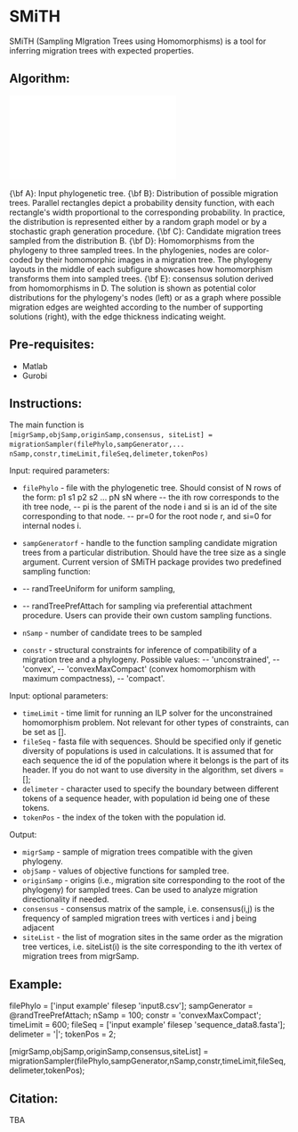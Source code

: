 # SMiTH
SMiTH (Sampling MIgration Trees using Homomorphisms) is a tool for inferring migration trees with expected properties.

## Algorithm:
![alt text](/images/flow.pdf)

{\bf A}: Input phylogenetic tree. {\bf B}: Distribution of possible migration trees. Parallel rectangles depict a probability density function, with each rectangle's width proportional to the corresponding probability. In practice, the distribution is represented either by a random graph model or by a stochastic graph generation procedure. {\bf C}: Candidate migration trees sampled from the distribution B. {\bf D}: Homomorphisms from the phylogeny to three sampled trees. In the phylogenies, nodes are color-coded by their homomorphic images in a migration tree. The phylogeny layouts in the middle of each subfigure showcases how homomorphism transforms them into sampled trees.  {\bf E}: consensus solution derived from homomorphisms in D. The solution is shown as potential color distributions for the phylogeny's nodes (left) or as a graph where possible migration edges are weighted according to the number of supporting solutions (right), with the edge thickness indicating weight.


## Pre-requisites:
   - Matlab
   - Gurobi

## Instructions:

The main function is  
``[migrSamp,objSamp,originSamp,consensus, siteList] = migrationSampler(filePhylo,sampGenerator,...
    nSamp,constr,timeLimit,fileSeq,delimeter,tokenPos)``

Input: required parameters:
- ``filePhylo`` -      file with the phylogenetic tree. Should consist of N rows of the form:
p1 s1
p2 s2
...
pN sN
where
 -- the ith row corresponds to the ith tree node,
 -- pi is the parent of the node i and si is an id of the site corresponding to that node.
 -- pr=0 for the root node r, and si=0 for internal nodes i.

- ``sampGeneratorf`` -  handle to the function sampling candidate migration trees from a particular distribution. Should have the tree size as a single argument. Current version of SMiTH package provides two predefined sampling function:
- -- randTreeUniform for uniform sampling, 
- -- randTreePrefAttach for sampling via preferential attachment procedure.
  Users can provide their own custom sampling functions.
  
- ``nSamp`` -          number of candidate trees to be sampled
- ``constr`` -         structural constraints for inference of compatibility of a migration tree and a phylogeny.
  Possible values:
  -- 'unconstrained',
  -- 'convex',
  -- 'convexMaxCompact' (convex homomorphism with maximum compactness),
  -- 'compact'.

Input: optional parameters:  
- ``timeLimit`` -      time limit for running an ILP solver for the unconstrained homomorphism problem. Not relevant for other types of constraints, can be set as [].
- ``fileSeq`` -       fasta file with sequences. Should be specified only if genetic diversity of populations is used in calculations. It is assumed that for each sequence the id of the population where it belongs is the part of its header. If you do not want to use diversity in the algorithm, set divers = [];
- ``delimeter`` -     character used to specify the boundary between different tokens of a sequence header, with population id being one of these tokens.
- ``tokenPos`` -      the index of the token with the population id.

Output:  
 - ``migrSamp`` -      sample of migration trees compatible with the given phylogeny.
 - ``objSamp`` -       values of objective functions for sampled tree. 
 - ``originSamp`` -    origins (i.e., migration site corresponding to the root of the phylogeny) for sampled trees. Can be used to analyze migration directionality if needed.
 - ``consensus`` -     consensus matrix of the sample, i.e. consensus(i,j) is the frequency of sampled migration trees with vertices i and j being adjacent
 - ``siteList`` -      the list of mogration sites in the same order as the migration tree vertices, i.e. siteList(i) is the site corresponding to the ith vertex of migration trees from migrSamp.

## Example: 
filePhylo = ['input example' filesep 'input8.csv'];
sampGenerator = @randTreePrefAttach;
nSamp = 100;
constr = 'convexMaxCompact'; 
timeLimit = 600;
fileSeq = ['input example' filesep 'sequence_data8.fasta'];
delimeter = '|';
tokenPos = 2;

[migrSamp,objSamp,originSamp,consensus,siteList] = migrationSampler(filePhylo,sampGenerator,nSamp,constr,timeLimit,fileSeq,delimeter,tokenPos);


## Citation:
TBA
